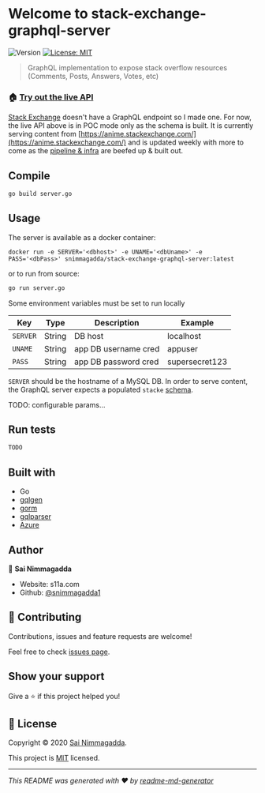 # Welcome to stack-exchange-graphql-server

![Version](https://img.shields.io/badge/version-0.1.0-blue.svg?cacheSeconds=2592000)
[![License: MIT](https://img.shields.io/badge/License-MIT-yellow.svg)](LICENSE.md)

> GraphQL implementation to expose stack overflow resources (Comments, Posts, Answers, Votes, etc)

### 🏠 [Try out the live API](https://stack-exchange-graphql-server.azurewebsites.net/)

[Stack Exchange](https://api.stackexchange.com/docs?tab=category#docs) doesn't have a GraphQL endpoint so I made one. For now, the live API above is in POC mode only as the schema is built. It is currently serving content from [https://anime.stackexchange.com/](https://anime.stackexchange.com/) and is updated weekly with more to come as the [pipeline & infra](https://github.com/snimmagadda1/stackexchange-dump-to-mysql) are beefed up & built out.

## Compile

```sh
go build server.go
```

## Usage

The server is available as a docker container:

```
docker run -e SERVER='<dbhost>' -e UNAME='<dbUname>' -e PASS='<dbPass>' snimmagadda/stack-exchange-graphql-server:latest
```

or to run from source:

```sh
go run server.go
```

Some environment variables must be set to run locally

| Key      | Type   | Description          | Example        |
| -------- | ------ | -------------------- | -------------- |
| `SERVER` | String | DB host              | localhost      |
| `UNAME`  | String | app DB username cred | appuser        |
| `PASS`   | String | app DB password cred | supersecret123 |



`SERVER` should be the hostname of a MySQL DB. In order to serve content, the GraphQL server expects a populated `stacke` [schema](https://github.com/snimmagadda1/stack-exchange-dump-to-mysql/blob/master/src/main/resources/schema-base.sql).

TODO: configurable params... 

## Run tests

```sh
TODO
```

## Built with

-   Go
-   [gqlgen](https://github.com/99designs/gqlgen)
-   [gorm](https://github.com/go-gorm/gorm)
-   [gqlparser](https://github.com/vektah/gqlparser)
-   [Azure](https://azure.microsoft.com/en-us/)

## Author

👤 **Sai Nimmagadda**

-   Website: s11a.com
-   Github: [@snimmagadda1](https://github.com/snimmagadda1)

## 🤝 Contributing

Contributions, issues and feature requests are welcome!

Feel free to check [issues page](https://github.com/snimmagadda1/stack-exchange-graphql/issues).

## Show your support

Give a ⭐️ if this project helped you!

## 📝 License

Copyright © 2020 [Sai Nimmagadda](https://github.com/snimmagadda1).

This project is [MIT](LICENSE.md) licensed.

---

_This README was generated with ❤️ by [readme-md-generator](https://github.com/kefranabg/readme-md-generator)_
